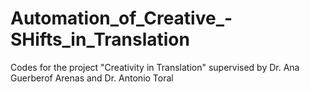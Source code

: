 # Automation_of_Creative_-SHifts_in_Translation
Codes for the project "Creativity in Translation" supervised by Dr. Ana Guerberof Arenas and Dr. Antonio Toral
